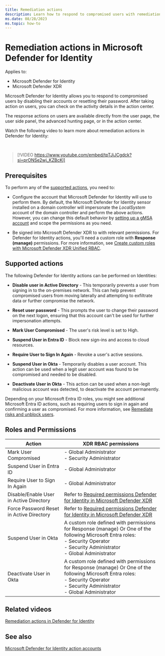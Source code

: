 ```yaml
---
title: Remediation actions
description: Learn how to respond to compromised users with remediation actions in Microsoft Defender for Identity
ms.date: 08/28/2023
ms.topic: how-to
---
```


# Remediation actions in Microsoft Defender for Identity

Applies to:

- Microsoft Defender for Identity
- Microsoft Defender XDR

Microsoft Defender for Identity allows you to respond to compromised users by disabling their accounts or resetting their password. After taking action on users, you can check on the activity details in the action center.

The response actions on users are available directly from the user page, the user side panel, the advanced hunting page, or in the action center.

Watch the following video to learn more about remediation actions in Defender for Identity:

<br>

> [!VIDEO https://www.youtube.com/embed/tpTJiJCgdck?si=prONSe2wj_KZBcKl]


## Prerequisites

To perform any of the [supported actions](#supported-actions), you need to:

- Configure the account that Microsoft Defender for Identity will use to perform them. By default, the Microsoft Defender for Identity sensor installed on a domain controller will impersonate the *LocalSystem* account of the domain controller and perform the above actions. However, you can change this default behavior by [setting up a gMSA account](manage-action-accounts.md) and scope the permissions as you need.

- Be signed into Microsoft Defender XDR to with relevant permissions. For Defender for Identity actions, you'll need a custom role with **Response (manage)** permissions. For more information, see [Create custom roles with Microsoft Defender XDR Unified RBAC](/microsoft-365/security/defender/create-custom-rbac-roles).

## Supported actions

The following Defender for Identity actions can be performed on Identities:

- **Disable user in Active Directory** - This temporarily prevents a user from signing in to the on-premises network. This can help prevent compromised users from moving laterally and attempting to exfiltrate data or further compromise the network.

- **Reset user password** - This prompts the user to change their password on the next logon, ensuring that this account can't be used for further impersonation attempts.

- **Mark User Compromised** - The user's risk level is set to High.

- **Suspend User in Entra ID** - Block new sign-ins and access to cloud resources.

- **Require User to Sign In Again** - Revoke a user's active sessions.

- **Suspend User in Okta** - Temporarily disables a user account. This action can be used when a legit user account was found to be compromised and needed to be disabled.

- **Deactivate User in Okta** - This action can be used when a non-legit malicious account was detected, to deactivate the account permanently.

Depending on your Microsoft Entra ID roles, you might see additional Microsoft Entra ID actions, such as requiring users to sign in again and confirming a user as compromised. For more information, see [Remediate risks and unblock users](/entra/id-protection/howto-identity-protection-remediate-unblock).

## Roles and Permissions

| Action | XDR RBAC permissions      |
| ------------------------------------- | ------------------------------------------------------------ |
|Mark User Compromised                  | - Global Administrator <br> - Security Administrator|
|Suspend User in Entra ID               | - Global Administrator |
|Require User to Sign In Again          | - Global Administrator <br>|
| Disable/Enable User in Active Directory | Refer to [Required permissions Defender for Identity in Microsoft Defender XDR](/defender-for-identity/role-groups#required-permissions-defender-for-identity-in-microsoft-defender-xdr)|
| Force Password Reset in Active Directory | Refer to [Required permissions Defender for Identity in Microsoft Defender XDR](/defender-for-identity/role-groups#required-permissions-defender-for-identity-in-microsoft-defender-xdr)|
| Suspend User in Okta | A custom role defined with permissions for Response (manage) Or One of the following Microsoft Entra roles: <br> - Security Operator <br> - Security Administrator <br> - Global Administrator|
| Deactivate User in Okta | A custom role defined with permissions for Response (manage) Or One of the following Microsoft Entra roles: <br> - Security Operator <br> - Security Administrator <br> - Global Administrator|


## Related videos

[Remediation actions in Defender for Identity](https://learn-video.azurefd.net/vod/player?id=adc6068b-225c-457d-b053-db6b64dedb79)

## See also

[Microsoft Defender for Identity action accounts](deploy/manage-action-accounts.md)

